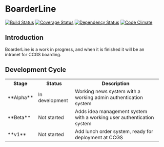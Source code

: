 BoarderLine
===========

[![Build Status](https://travis-ci.org/davblayn/boarderline.png)](https://travis-ci.org/davblayn/boarderline)
[![Coverage Status](https://coveralls.io/repos/davblayn/boarderline/badge.png?branch=master)](https://coveralls.io/r/davblayn/boarderline)
[![Dependency Status](https://gemnasium.com/davblayn/boarderline.png)](https://gemnasium.com/davblayn/boarderline)
[![Code Climate](https://codeclimate.com/github/davblayn/boarderline.png)](https://codeclimate.com/github/davblayn/boarderline)

Introduction
------------
BoarderLine is a work in progress, and when it is finished it will be an intranet for CCGS boarding.

Development Cycle
-----------------

<table>
  <tr>
    <th>Stage</th>
    <th>Status</th>
    <th>Description</th>
  </tr>
  <tr>
    <td>**Alpha**</td>
    <td>In development</td>
    <td>Working news system with a working admin authentication system</td>
  </tr>
  
  <tr>
    <td>**Beta**</td>
    <td>Not started</td>
    <td>Adds idea management system with a working user authentication system</td>
  </tr>
  
  <tr>
    <td>**v1**</td>
    <td>Not started</td>
    <td>Add lunch order system, ready for deployment at CCGS</td>
  </td>
</table>
